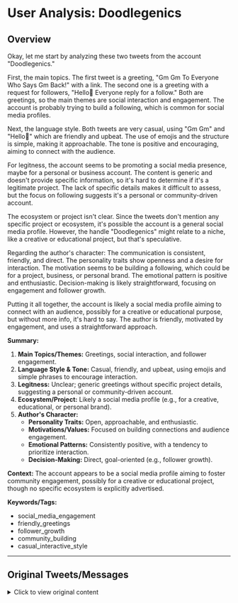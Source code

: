 # User Analysis: Doodlegenics

## Overview

<think>
Okay, let me start by analyzing these two tweets from the account "Doodlegenics." 

First, the main topics. The first tweet is a greeting, "Gm Gm To Everyone Who Says Gm Back!" with a link. The second one is a greeting with a request for followers, "Hello👋 Everyone reply for a follow." Both are greetings, so the main themes are social interaction and engagement. The account is probably trying to build a following, which is common for social media profiles.

Next, the language style. Both tweets are very casual, using "Gm Gm" and "Hello👋" which are friendly and upbeat. The use of emojis and the structure is simple, making it approachable. The tone is positive and encouraging, aiming to connect with the audience.

For legitness, the account seems to be promoting a social media presence, maybe for a personal or business account. The content is generic and doesn't provide specific information, so it's hard to determine if it's a legitimate project. The lack of specific details makes it difficult to assess, but the focus on following suggests it's a personal or community-driven account.

The ecosystem or project isn't clear. Since the tweets don't mention any specific project or ecosystem, it's possible the account is a general social media profile. However, the handle "Doodlegenics" might relate to a niche, like a creative or educational project, but that's speculative.

Regarding the author's character: The communication is consistent, friendly, and direct. The personality traits show openness and a desire for interaction. The motivation seems to be building a following, which could be for a project, business, or personal brand. The emotional pattern is positive and enthusiastic. Decision-making is likely straightforward, focusing on engagement and follower growth.

Putting it all together, the account is likely a social media profile aiming to connect with an audience, possibly for a creative or educational purpose, but without more info, it's hard to say. The author is friendly, motivated by engagement, and uses a straightforward approach.
</think>

**Summary:**  
1. **Main Topics/Themes:** Greetings, social interaction, and follower engagement.  
2. **Language Style & Tone:** Casual, friendly, and upbeat, using emojis and simple phrases to encourage interaction.  
3. **Legitness:** Unclear; generic greetings without specific project details, suggesting a personal or community-driven account.  
4. **Ecosystem/Project:** Likely a social media profile (e.g., for a creative, educational, or personal brand).  
5. **Author's Character:**  
   - **Personality Traits:** Open, approachable, and enthusiastic.  
   - **Motivations/Values:** Focused on building connections and audience engagement.  
   - **Emotional Patterns:** Consistently positive, with a tendency to prioritize interaction.  
   - **Decision-Making:** Direct, goal-oriented (e.g., follower growth).  

**Context:** The account appears to be a social media profile aiming to foster community engagement, possibly for a creative or educational project, though no specific ecosystem is explicitly advertised.  

**Keywords/Tags:**  
- social_media_engagement  
- friendly_greetings  
- follower_growth  
- community_building  
- casual_interactive_style
---
## Original Tweets/Messages

<details>
<summary>Click to view original content</summary>

| Type | Content |
|------|---------|
| messages | Gm Gm To Everyone Who Says Gm Back! https://t.co/9kpzTW6N4C |
| messages | Hello👋 Everyone reply for a follow https://t.co/JBhcSlmtSg |

</details>
